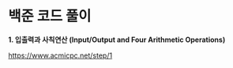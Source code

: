 # 백준 코드 풀이

**1. 입출력과 사칙연산 (Input/Output and Four Arithmetic Operations)**

<https://www.acmicpc.net/step/1>
